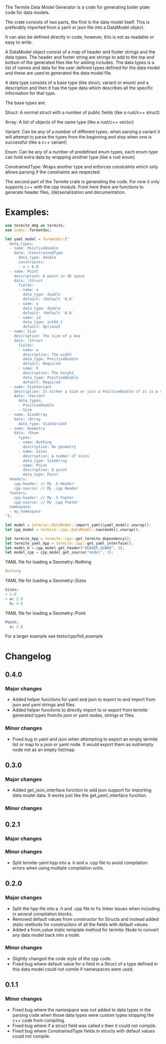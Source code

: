 The Termite Data Model Generator is a crate for generating boiler plate code
for data models.

The crate consists of two parts, the first is the data model itself. This is
preferably imported from a yaml or json file into a DataModel object.

It can also be defined directly in code, however, this is not as readable or
easy to write.

A DataModel object consist of a map of header and footer strings and the
data types. The header and footer string are strings to add to the top and
bottom of the generated files like for adding includes. The data types is a
list of names and data for the user defined types defined for the data model
and these are used to generated the data model file.

A data type consists of a base type (like struct, variant or enum) and a
description and then it has the type data which describes all the specific
information for that type.

The base types are:

Struct: A normal struct with a number of public fields (like a rust/c++
struct)

Array: A list of objects of the same type (like a rust/c++ vector)

Variant: Can be any of a number of different types, when parsing a variant
it will attempt to parse the types from the beginning and stop when one is
successful (like a c++ variant)

Enum: Can be any of a number of predefined enum types, each enum type can
hold extra data by wrapping another type (like a rust enum)

ConstrainedType: Wraps another type and enforces constraints which only
allows parsing if the constraints are respected.

The second part of the Termite crate is generating the code. For now it only
supports c++ with the cpp module. From here there are functions to generate
header files, (de)serialization and documentation.

# Examples:

```rust
use termite_dmg as termite;
use indoc::formatdoc;

let yaml_model = formatdoc!("
  data_types:
  - name: PositiveDouble
    data: !ConstrainedType
      data_type: double
      constraints:
      - x > 0.0
  - name: Point
    description: A point in 2D space
    data: !Struct
      fields:
      - name: x
        data_type: double
        default: !Default '0.0'
      - name: y
        data_type: double
        default: !Default '0.0'
      - name: id
        data_type: int64_t
        default: Optional
  - name: Size
    description: The size of a box
    data: !Struct
      fields:
      - name: w
        description: The width
        data_type: PositiveDouble
        default: Required
      - name: h
        description: The height
        data_type: PositiveDouble
        default: Required
  - name: SizeVariant
    description: Is either a Size or just a PositiveDouble if it is a square
    data: !Variant
      data_types:
      - PositiveDouble
      - Size
  - name: SizeArray
    data: !Array
      data_type: SizeVariant
  - name: Geometry
    data: !Enum
      types:
      - name: Nothing
        description: No geometry
      - name: Sizes
        description: A number of sizes
        data_type: SizeArray
      - name: Point
        description: A point
        data_type: Point
  headers:
    cpp-header: // My .h Header
    cpp-source: // My .cpp Header
  footers:
    cpp-header: // My .h Footer
    cpp-source: // My .cpp Footer
  namespace:
  - my_namespace
");

let model = termite::DataModel::import_yaml(&yaml_model).unwrap();
let cpp_model = termite::cpp::DataModel::new(model).unwrap();

let termite_hpp = termite::cpp::get_termite_dependency();
let termite_yaml_hpp = termite::cpp::get_yaml_interface();
let model_h = cpp_model.get_header("HEADER_GUARD", 2);
let model_cpp = cpp_model.get_source("model", 2);
```

YAML file for loading a Geometry::Nothing
```yaml
Nothing
```

YAML file for loading a Geometry::Sizes
```yaml
Sizes:
- 1.0
- w: 2.0
  h: 4.0
```

YAML file for loading a Geometry::Point
```yaml
Point:
  x: 2.0
```

For a larger example see tests/cpp/full_example

# Changelog

## 0.4.0

### Major changes

- Added helper functions for yaml and json to export to and import from json and yaml strings and files.
- Added helper functions to directly import to or export from termite generated types from/to json or yaml nodes, strings or files.

### Minor changes

- Fixed bug in yaml and json when attempting to export an empty termite list or map to a json or yaml node. It would export them as null/empty node not as an empty list/map.

## 0.3.0

### Major changes

- Added get_json_interface function to add json support for importing data model data. It works just like the get_yaml_interface function.

### Minor changes

## 0.2.1

### Major changes

### Minor changes

- Split termite-yaml.hpp into a .h and a .cpp file to avoid compilation errors when using multiple compilation units.

## 0.2.0

### Major changes

- Split the hpp file into a .h and .cpp file to fix linker issues when including
  in several compilation blocks.
- Removed default values from constructor for Structs and instead added static
  methods for constructors of all the fields with default values.
- Added a from_value static template method for termite::Node to convert any
  data model back into a node.

### Minor changes

- Slightly changed the code style of the cpp code.
- Fixed bug where default value for a field in a Struct of a type defined in
  this data model could not comile if namespaces were used.

## 0.1.1

### Minor changes

- Fixed bug where the namespace was not added to data types in the parsing code
  when those data types were custom types stopping the c++ code from compiling.
- Fixed bug where if a struct field was called x then it could not compile.
- Fixed bug where ConstrainedType fields in structs with default values could not compile.
